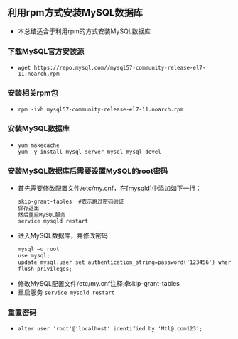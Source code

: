 ## 利用rpm方式安装MySQL数据库
- 本总结适合于利用rpm的方式安装MySQL数据库

### 下载MySQL官方安装源
- `wget https://repo.mysql.com//mysql57-community-release-el7-11.noarch.rpm`

### 安装相关rpm包
- `rpm -ivh mysql57-community-release-el7-11.noarch.rpm`

### 安装MySQL数据库
-  
  ``` xml
  yum makecache
  yum -y install mysql-server mysql mysql-devel
  ```
### 安装MySQL数据库后需要设置MySQL的root密码
- 首先需要修改配置文件/etc/my.cnf，在[mysqld]中添加如下一行：
  ``` xml
  skip-grant-tables  #表示跳过密码验证
  保存退出
  然后重启MySQL服务
  service mysqld restart
  ```
- 进入MySQL数据库，并修改密码
  ``` xml
  mysql –u root
  use mysql;
  update mysql.user set authentication_string=password('123456') where user='root' and Host = 'localhost';
  flush privileges;
  ```
- 修改MySQL配置文件/etc/my.cnf注释掉skip-grant-tables
- 重启服务
  `service mysqld restart`
### 重置密码
- `alter user 'root'@'localhost' identified by 'Mtl@.com123';`
  
